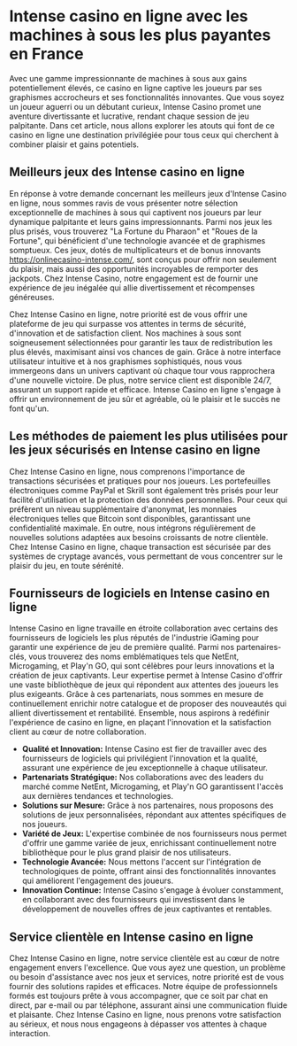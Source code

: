 <h1>Intense casino en ligne avec les machines &agrave; sous les plus payantes en France</h1>
<p>Avec une gamme impressionnante de machines &agrave; sous aux gains potentiellement &eacute;lev&eacute;s, ce casino en ligne captive les joueurs par ses graphismes accrocheurs et ses fonctionnalit&eacute;s innovantes. Que vous soyez un joueur aguerri ou un d&eacute;butant curieux, Intense Casino promet une aventure divertissante et lucrative, rendant chaque session de jeu palpitante. Dans cet article, nous allons explorer les atouts qui font de ce casino en ligne une destination privil&eacute;gi&eacute;e pour tous ceux qui cherchent &agrave; combiner plaisir et gains potentiels.</p>
<h2>Meilleurs jeux des Intense casino en ligne</h2>
<p>En r&eacute;ponse &agrave; votre demande concernant les meilleurs jeux d'Intense Casino en ligne, nous sommes ravis de vous pr&eacute;senter notre s&eacute;lection exceptionnelle de machines &agrave; sous qui captivent nos joueurs par leur dynamique palpitante et leurs gains impressionnants. Parmi nos jeux les plus pris&eacute;s, vous trouverez "La Fortune du Pharaon" et "Roues de la Fortune", qui b&eacute;n&eacute;ficient d'une technologie avanc&eacute;e et de graphismes somptueux. Ces jeux, dot&eacute;s de multiplicateurs et de bonus innovants <a href="https://onlinecasino-intense.com/">https://onlinecasino-intense.com/</a>, sont con&ccedil;us pour offrir non seulement du plaisir, mais aussi des opportunit&eacute;s incroyables de remporter des jackpots. Chez Intense Casino, notre engagement est de fournir une exp&eacute;rience de jeu in&eacute;gal&eacute;e qui allie divertissement et r&eacute;compenses g&eacute;n&eacute;reuses.</p>
<p>Chez Intense Casino en ligne, notre priorit&eacute; est de vous offrir une plateforme de jeu qui surpasse vos attentes in terms de s&eacute;curit&eacute;, d'innovation et de satisfaction client. Nos machines &agrave; sous sont soigneusement s&eacute;lectionn&eacute;es pour garantir les taux de redistribution les plus &eacute;lev&eacute;s, maximisant ainsi vos chances de gain. Gr&acirc;ce &agrave; notre interface utilisateur intuitive et &agrave; nos graphismes sophistiqu&eacute;s, nous vous immergeons dans un univers captivant o&ugrave; chaque tour vous rapprochera d'une nouvelle victoire. De plus, notre service client est disponible 24/7, assurant un support rapide et efficace. Intense Casino en ligne s'engage &agrave; offrir un environnement de jeu s&ucirc;r et agr&eacute;able, o&ugrave; le plaisir et le succ&egrave;s ne font qu'un.</p>
<h2>Les m&eacute;thodes de paiement les plus utilis&eacute;es pour les jeux s&eacute;curis&eacute;s en Intense casino en ligne</h2>
<p>Chez Intense Casino en ligne, nous comprenons l'importance de transactions s&eacute;curis&eacute;es et pratiques pour nos joueurs. Les portefeuilles &eacute;lectroniques comme PayPal et Skrill sont &eacute;galement tr&egrave;s pris&eacute;s pour leur facilit&eacute; d'utilisation et la protection des donn&eacute;es personnelles. Pour ceux qui pr&eacute;f&egrave;rent un niveau suppl&eacute;mentaire d'anonymat, les monnaies &eacute;lectroniques telles que Bitcoin sont disponibles, garantissant une confidentialit&eacute; maximale. En outre, nous int&eacute;grons r&eacute;guli&egrave;rement de nouvelles solutions adapt&eacute;es aux besoins croissants de notre client&egrave;le. Chez Intense Casino en ligne, chaque transaction est s&eacute;curis&eacute;e par des syst&egrave;mes de cryptage avanc&eacute;s, vous permettant de vous concentrer sur le plaisir du jeu, en toute s&eacute;r&eacute;nit&eacute;.</p>
<h2>Fournisseurs de logiciels en Intense casino en ligne</h2>
<p>Intense Casino en ligne travaille en &eacute;troite collaboration avec certains des fournisseurs de logiciels les plus r&eacute;put&eacute;s de l'industrie iGaming pour garantir une exp&eacute;rience de jeu de premi&egrave;re qualit&eacute;. Parmi nos partenaires-cl&eacute;s, vous trouverez des noms embl&eacute;matiques tels que NetEnt, Microgaming, et Play'n GO, qui sont c&eacute;l&egrave;bres pour leurs innovations et la cr&eacute;ation de jeux captivants. Leur expertise permet &agrave; Intense Casino d'offrir une vaste biblioth&egrave;que de jeux qui r&eacute;pondent aux attentes des joueurs les plus exigeants. Gr&acirc;ce &agrave; ces partenariats, nous sommes en mesure de continuellement enrichir notre catalogue et de proposer des nouveaut&eacute;s qui allient divertissement et rentabilit&eacute;. Ensemble, nous aspirons &agrave; red&eacute;finir l'exp&eacute;rience de casino en ligne, en pla&ccedil;ant l'innovation et la satisfaction client au c&oelig;ur de notre collaboration.</p>
<ul>
<li><strong><strong>Qualit&eacute; et Innovation:</strong></strong> Intense Casino est fier de travailler avec des fournisseurs de logiciels qui privil&eacute;gient l'innovation et la qualit&eacute;, assurant une exp&eacute;rience de jeu exceptionnelle &agrave; chaque utilisateur.</li>
<li><strong><strong>Partenariats Strat&eacute;gique:</strong></strong> Nos collaborations avec des leaders du march&eacute; comme NetEnt, Microgaming, et Play'n GO garantissent l'acc&egrave;s aux derni&egrave;res tendances et technologies.</li>
<li><strong><strong>Solutions sur Mesure:</strong></strong> Gr&acirc;ce &agrave; nos partenaires, nous proposons des solutions de jeux personnalis&eacute;es, r&eacute;pondant aux attentes sp&eacute;cifiques de nos joueurs.</li>
<li><strong><strong>Vari&eacute;t&eacute; de Jeux:</strong></strong> L'expertise combin&eacute;e de nos fournisseurs nous permet d'offrir une gamme vari&eacute;e de jeux, enrichissant continuellement notre biblioth&egrave;que pour le plus grand plaisir de nos utilisateurs.</li>
<li><strong><strong>Technologie Avanc&eacute;e:</strong></strong> Nous mettons l'accent sur l'int&eacute;gration de technologiques de pointe, offrant ainsi des fonctionnalit&eacute;s innovantes qui am&eacute;liorent l'engagement des joueurs.</li>
<li><strong><strong>Innovation Continue:</strong></strong> Intense Casino s'engage &agrave; &eacute;voluer constamment, en collaborant avec des fournisseurs qui investissent dans le d&eacute;veloppement de nouvelles offres de jeux captivantes et rentables.</li>
</ul>
<h2>Service client&egrave;le en Intense casino en ligne</h2>
<p>Chez Intense Casino en ligne, notre service client&egrave;le est au c&oelig;ur de notre engagement envers l'excellence. Que vous ayez une question, un probl&egrave;me ou besoin d'assistance avec nos jeux et services, notre priorit&eacute; est de vous fournir des solutions rapides et efficaces. Notre &eacute;quipe de professionnels form&eacute;s est toujours pr&ecirc;te &agrave; vous accompagner, que ce soit par chat en direct, par e-mail ou par t&eacute;l&eacute;phone, assurant ainsi une communication fluide et plaisante. Chez Intense Casino en ligne, nous prenons votre satisfaction au s&eacute;rieux, et nous nous engageons &agrave; d&eacute;passer vos attentes &agrave; chaque interaction.</p>
